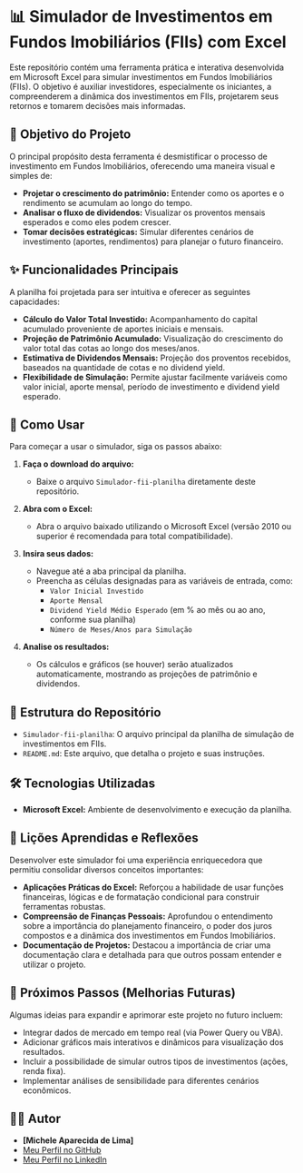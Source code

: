 # 📊 Simulador de Investimentos em Fundos Imobiliários (FIIs) com Excel

Este repositório contém uma ferramenta prática e interativa desenvolvida em Microsoft Excel para simular investimentos em Fundos Imobiliários (FIIs). O objetivo é auxiliar investidores, especialmente os iniciantes, a compreenderem a dinâmica dos investimentos em FIIs, projetarem seus retornos e tomarem decisões mais informadas.

## 🎯 Objetivo do Projeto

O principal propósito desta ferramenta é desmistificar o processo de investimento em Fundos Imobiliários, oferecendo uma maneira visual e simples de:

* **Projetar o crescimento do patrimônio:** Entender como os aportes e o rendimento se acumulam ao longo do tempo.
* **Analisar o fluxo de dividendos:** Visualizar os proventos mensais esperados e como eles podem crescer.
* **Tomar decisões estratégicas:** Simular diferentes cenários de investimento (aportes, rendimentos) para planejar o futuro financeiro.

## ✨ Funcionalidades Principais

A planilha foi projetada para ser intuitiva e oferecer as seguintes capacidades:

* **Cálculo do Valor Total Investido:** Acompanhamento do capital acumulado proveniente de aportes iniciais e mensais.
* **Projeção de Patrimônio Acumulado:** Visualização do crescimento do valor total das cotas ao longo dos meses/anos.
* **Estimativa de Dividendos Mensais:** Projeção dos proventos recebidos, baseados na quantidade de cotas e no dividend yield.
* **Flexibilidade de Simulação:** Permite ajustar facilmente variáveis como valor inicial, aporte mensal, período de investimento e dividend yield esperado.

## 🚀 Como Usar

Para começar a usar o simulador, siga os passos abaixo:

1.  **Faça o download do arquivo:**
    * Baixe o arquivo `Simulador-fii-planilha` diretamente deste repositório.

2.  **Abra com o Excel:**
    * Abra o arquivo baixado utilizando o Microsoft Excel (versão 2010 ou superior é recomendada para total compatibilidade).

3.  **Insira seus dados:**
    * Navegue até a aba principal da planilha.
    * Preencha as células designadas para as variáveis de entrada, como:
        * `Valor Inicial Investido`
        * `Aporte Mensal`
        * `Dividend Yield Médio Esperado` (em % ao mês ou ao ano, conforme sua planilha)
        * `Número de Meses/Anos para Simulação`
   
4.  **Analise os resultados:**
    * Os cálculos e gráficos (se houver) serão atualizados automaticamente, mostrando as projeções de patrimônio e dividendos.

## 📂 Estrutura do Repositório

* `Simulador-fii-planilha`: O arquivo principal da planilha de simulação de investimentos em FIIs.
* `README.md`: Este arquivo, que detalha o projeto e suas instruções.

## 🛠️ Tecnologias Utilizadas

* **Microsoft Excel:** Ambiente de desenvolvimento e execução da planilha.

## 🧠 Lições Aprendidas e Reflexões

Desenvolver este simulador foi uma experiência enriquecedora que permitiu consolidar diversos conceitos importantes:

* **Aplicações Práticas do Excel:** Reforçou a habilidade de usar funções financeiras, lógicas e de formatação condicional para construir ferramentas robustas.
* **Compreensão de Finanças Pessoais:** Aprofundou o entendimento sobre a importância do planejamento financeiro, o poder dos juros compostos e a dinâmica dos investimentos em Fundos Imobiliários.
* **Documentação de Projetos:** Destacou a importância de criar uma documentação clara e detalhada para que outros possam entender e utilizar o projeto.

## 🚀 Próximos Passos (Melhorias Futuras)

Algumas ideias para expandir e aprimorar este projeto no futuro incluem:

* Integrar dados de mercado em tempo real (via Power Query ou VBA).
* Adicionar gráficos mais interativos e dinâmicos para visualização dos resultados.
* Incluir a possibilidade de simular outros tipos de investimentos (ações, renda fixa).
* Implementar análises de sensibilidade para diferentes cenários econômicos.

## 🧑‍💻 Autor

* **[Michele Aparecida de Lima]**
* [Meu Perfil no GitHub]([https://github.com/lihmamih])
* [Meu Perfil no LinkedIn]([https://www.linkedin.com/in/michelelima85])


